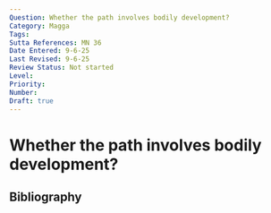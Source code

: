 ```yaml
---
Question: Whether the path involves bodily development?
Category: Magga
Tags: 
Sutta References: MN 36
Date Entered: 9-6-25
Last Revised: 9-6-25
Review Status: Not started
Level: 
Priority: 
Number: 
Draft: true
---
```


# Whether the path involves bodily development?

## Bibliography

<!-- 

Notes:

Objection 1: It seems the noble eightfold path does not involve bodily development, for it is said in many ways that the body is a boil, disease, and affliction, and moreover the path culminates in the final abandonment of the body. Therefore, the path does not involve bodily development.

Objection 2: In the one place in the Canon where weight training is mentioned, the Buddha is tacitly critical thereof; therefore, the path does not involve bodily development. Moreover, it is to be frequently recollected that food is not to be eaten for fattening or putting on bulk or beautification. Therefore, the path does not involve bodily development.

On the contrary, it was said by the Buddha that “What you have just spoken of as development of body, Aggivessana, is not development of body according to the Dhamma in the Noble One’s Discipline....as to how one is undeveloped...and developed in body...listen and attend closely to what I shall say...".

I answer that insofar as living beings have bodies which may or may not serve them in the development of the path, the path involves bodily development. The aggregate of virtue specifically concerns the development of bodily and verbal conduct, the latter pertaining to the body in the broad sense insofar as speech is mediated by the body. While the pleasure of the first three jhānas is said not to be sensual, pleasure born of seclusion, concentration, and equanimity are nonetheless said to permeate the body. Moreover, it is part of the development of concentration that, like a bathman or bathman's apprentice, the noble disciple learns to permeate the body with the aforesaid pleasure. 

Reply to Objection 1: At the culmination of the path, even the path itself is abandoned. Therefore, supposing we should not thereby conclude that the path does not involve the path, nor should we conclude that the path neither involves bodily development.

Reply to Objection 2: This objection presumes that bodily development is the hypertrophy of contractile tissue or in some other fashion pertaining to sports, athletics, or suchlike. However, said activities do not exhaust bodily development, even in the world, let alone the discipline of the Noble One.

-->